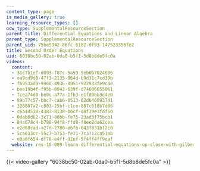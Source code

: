 ```yaml
---
content_type: page
is_media_gallery: true
learning_resource_types: []
ocw_type: SupplementalResourceSection
parent_title: Differential Equations and Linear Algebra
parent_type: SupplementalResourceSection
parent_uid: 75be5942-86fc-6182-0f93-147523356fe2
title: Second Order Equations
uid: 6038bc50-02ab-0da0-b5f1-5d8b8de5fc0a
videos:
  content:
  - 31c7b1ef-d093-f87c-5a59-9eb0b7024696
  - ea9cd9d8-47f3-2135-964d-b9d31c7cd39b
  - f6953ad9-9960-4936-0951-922933fe9c4e
  - bee19b4f-f95b-0042-639f-d74606655061
  - 7cea74d0-be0c-a77a-1fb3-e1f89bb3e4e0
  - 89b77c57-bbc7-cab6-0513-62d646093741
  - 328887a2-c803-25bf-c1ce-887c618b7d06
  - c6a4d510-4383-8138-b0cf-d8f29e3fdf50
  - 0dab0d62-3c71-88bb-fe75-23ad3f75bcb1
  - 84a678c4-b788-94f8-ffd8-f8ee2da62cea
  - e2d68cad-a27d-2786-e6fb-043f831b12c0
  - 5ca633cc-55c7-b753-fe21-7c3712ca51ab
  - e0a0f654-df78-e4ff-92ef-5f4ff4ff9eaf
  website: res-18-009-learn-differential-equations-up-close-with-gilbert-strang-and-cleve-moler-fall-2015
---
```



{{< video-gallery "6038bc50-02ab-0da0-b5f1-5d8b8de5fc0a" >}}

